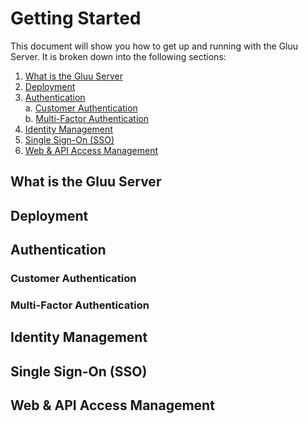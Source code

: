 # Getting Started

This document will show you how to get up and running with the Gluu Server. It is broken down into the following sections:

1. [What is the Gluu Server](#what-is-the-gluu-server)  
2. [Deployment](#deployment)  
3. [Authentication](#authentication)   
    a. [Customer Authentication](#customer-authentication)  
    b. [Multi-Factor Authentication](#multi-factor-authentication)  
4. [Identity Management](#identity-management)   
5. [Single Sign-On (SSO)](#single-sign-on-sso)  
6. [Web & API Access Management](#web--api-access-management)  

## What is the Gluu Server



## Deployment



## Authentication

### Customer Authentication
### Multi-Factor Authentication

## Identity Management



## Single Sign-On (SSO)



## Web & API Access Management
